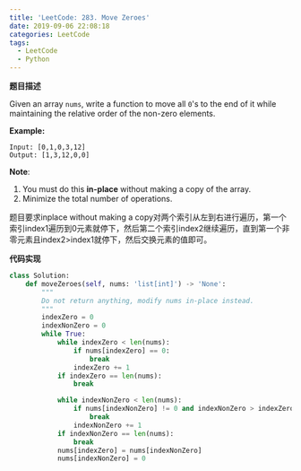 ```yaml
---
title: 'LeetCode: 283. Move Zeroes'
date: 2019-09-06 22:08:18
categories: LeetCode
tags:
  - LeetCode
  - Python
---
```


**题目描述**

Given an array `nums`, write a function to move all `0`'s to the end of it while maintaining the relative order of the non-zero elements.

**Example:**

```
Input: [0,1,0,3,12]
Output: [1,3,12,0,0]
```

**Note**:

1. You must do this **in-place** without making a copy of the array.
2. Minimize the total number of operations.

<!--more-->



题目要求inplace without making a copy对两个索引从左到右进行遍历，第一个索引index1遍历到0元素就停下，然后第二个索引index2继续遍历，直到第一个非零元素且index2>index1就停下，然后交换元素的值即可。

**代码实现**

```python
class Solution:
    def moveZeroes(self, nums: 'list[int]') -> 'None':
        """
        Do not return anything, modify nums in-place instead.
        """
        indexZero = 0
        indexNonZero = 0
        while True:
            while indexZero < len(nums):
                if nums[indexZero] == 0:
                    break
                indexZero += 1
            if indexZero == len(nums):
                break

            while indexNonZero < len(nums):
                if nums[indexNonZero] != 0 and indexNonZero > indexZero:
                    break
                indexNonZero += 1
            if indexNonZero == len(nums):
                break
            nums[indexZero] = nums[indexNonZero]
            nums[indexNonZero] = 0
```

